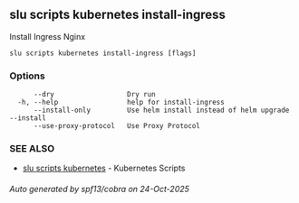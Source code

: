 ## slu scripts kubernetes install-ingress

Install Ingress Nginx

```
slu scripts kubernetes install-ingress [flags]
```

### Options

```
      --dry                  Dry run
  -h, --help                 help for install-ingress
      --install-only         Use helm install instead of helm upgrade --install
      --use-proxy-protocol   Use Proxy Protocol
```

### SEE ALSO

* [slu scripts kubernetes](slu_scripts_kubernetes.md)	 - Kubernetes Scripts

###### Auto generated by spf13/cobra on 24-Oct-2025
